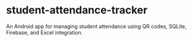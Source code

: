 # student-attendance-tracker
An Android app for managing student attendance using QR codes, SQLite, Firebase, and Excel integration.
